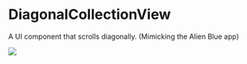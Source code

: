 DiagonalCollectionView
======================

A UI component that scrolls diagonally. (Mimicking the Alien Blue app)

![](https://github.com/github/training-kit/blob/master/images/professortocat.png)
